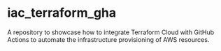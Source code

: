 # iac_terraform_gha
A repository to showcase how to integrate Terraform Cloud with GitHub Actions to automate the infrastructure provisioning of AWS resources.
